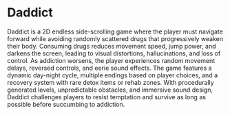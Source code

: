 # Daddict
Daddict is a 2D endless side-scrolling game where the player must navigate forward while avoiding randomly scattered drugs that progressively weaken their body. Consuming drugs reduces movement speed, jump power, and darkens the screen, leading to visual distortions, hallucinations, and loss of control. As addiction worsens, the player experiences random movement delays, reversed controls, and eerie sound effects. The game features a dynamic day-night cycle, multiple endings based on player choices, and a recovery system with rare detox items or rehab zones. With procedurally generated levels, unpredictable obstacles, and immersive sound design, Daddict challenges players to resist temptation and survive as long as possible before succumbing to addiction.
